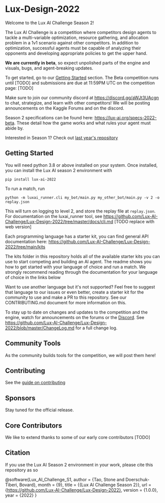 # Lux-Design-2022

Welcome to the Lux AI Challenge Season 2! 

The Lux AI Challenge is a competition where competitors design agents to tackle a multi-variable optimization, resource gathering, and allocation problem in a 1v1 scenario against other competitors. In addition to optimization, successful agents must be capable of analyzing their opponents and developing appropriate policies to get the upper hand. 

**We are currently in beta**, so expect unpolished parts of the engine and visuals, bugs, and agent-breaking updates.

To get started, go to our [Getting Started](#getting-started) section. The Beta competition runs until [TODO] and submissions are due at 11:59PM UTC on the competition page: [TODO]

Make sure to join our community discord at https://discord.gg/aWJt3UAcgn to chat, strategize, and learn with other competitors! We will be posting announcements on the Kaggle Forums and on the discord.

Season 2 specifications can be found here: https://lux-ai.org/specs-2022-beta. These detail how the game works and what rules your agent must abide by.

Interested in Season 1? Check out [last year's repository](https://github.com/Lux-AI-Challenge/Lux-Design-2021)

## Getting Started

You will need python 3.8 or above installed on your system. Once installed, you can install the Lux AI season 2 environment with

```
pip install lux-ai-2022
```

To run a match, run


```
python -m luxai_runner.cli my_bot/main.py my_other_bot/main.py -v 2 -o replay.json
```

This will turn on logging to level 2, and store the replay file at `replay.json`. For documentation on the luxai_runner tool, see https://github.com/Lux-AI-Challenge/Lux-Design-2022/tree/master/docs/cli.md [TODO replace with web version]

Each programming language has a starter kit, you can find general API documentation here: https://github.com/Lux-AI-Challenge/Lux-Design-2022/tree/main/kits

The kits folder in this repository holds all of the available starter kits you can use to start competing and building an AI agent. The readme shows you how to get started with your language of choice and run a match. We strongly recommend reading through the documentation for your language of choice in the links below

Want to use another language but it's not supported? Feel free to suggest that language to our issues or even better, create a starter kit for the community to use and make a PR to this repository. See our CONTRIBUTING.md document for more information on this.

To stay up to date on changes and updates to the competition and the engine, watch for announcements on the forums or the [Discord](https://discord.gg/aWJt3UAcgn). See https://github.com/Lux-AI-Challenge/Lux-Design-2022/blob/master/ChangeLog.md for a full change log.

## Community Tools
As the community builds tools for the competition, we will post them here!

## Contributing
See the [guide on contributing]()

## Sponsors

Stay tuned for the official release.

## Core Contributors

We like to extend thanks to some of our early core contributors [TODO]


## Citation
If you use the Lux AI Season 2 environment in your work, please cite this repository as so

@software{Lux_AI_Challenge_S1,
  author = {Tao, Stone and Doerschuk-Tiberi, Bovard},
  month = {9},
  title = {{Lux AI Challenge Season 2}},
  url = {https://github.com/Lux-AI-Challenge/Lux-Design-2022},
  version = {1.0.0},
  year = {2022}
}
